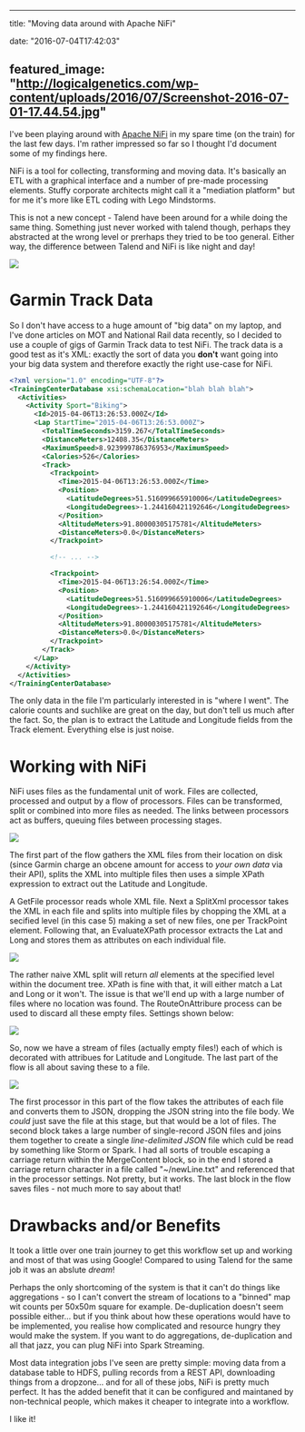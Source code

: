 
---
title: "Moving data around with Apache NiFi"

date: "2016-07-04T17:42:03"

featured_image: "http://logicalgenetics.com/wp-content/uploads/2016/07/Screenshot-2016-07-01-17.44.54.jpg"
---


I've been playing around with <a href="https://nifi.apache.org/">Apache NiFi</a> in my spare time (on the train) for the last few days. I'm rather impressed so far so I thought I'd document some of my findings here.

NiFi is a tool for collecting, transforming and moving data. It's basically an ETL with a graphical interface and a number of pre-made processing elements. Stuffy corporate architects might call it a "mediation platform" but for me it's more like ETL coding with Lego Mindstorms.

This is not a new concept - Talend have been around for a while doing the same thing. Something just never worked with talend though, perhaps they abstracted at the wrong level or prerhaps they tried to be too general. Either way, the difference between Talend and NiFi is like night and day!

<a href="http://logicalgenetics.com/moving-data-around-with-apache-nifi/screenshot-2016-07-01-17-44-54/"><img src="http://logicalgenetics.com/wp-content/uploads/2016/07/Screenshot-2016-07-01-17.44.54.jpg"/></a>

# Garmin Track Data
So I don't have access to a huge amount of "big data" on my laptop, and I've done articles on MOT and National Rail data recently, so I decided to use a couple of gigs of Garmin Track data to test NiFi. The track data is a good test as it's XML: exactly the sort of data you **don't** want going into your big data system and therefore exactly the right use-case for NiFi.
```xml
<?xml version="1.0" encoding="UTF-8"?>
<TrainingCenterDatabase xsi:schemaLocation="blah blah blah">
  <Activities>
    <Activity Sport="Biking">
      <Id>2015-04-06T13:26:53.000Z</Id>
      <Lap StartTime="2015-04-06T13:26:53.000Z">
        <TotalTimeSeconds>3159.267</TotalTimeSeconds>
        <DistanceMeters>12408.35</DistanceMeters>
        <MaximumSpeed>8.923999786376953</MaximumSpeed>
        <Calories>526</Calories>
        <Track>
          <Trackpoint>
            <Time>2015-04-06T13:26:53.000Z</Time>
            <Position>
              <LatitudeDegrees>51.516099665910006</LatitudeDegrees>
              <LongitudeDegrees>-1.244160421192646</LongitudeDegrees>
            </Position>
            <AltitudeMeters>91.80000305175781</AltitudeMeters>
            <DistanceMeters>0.0</DistanceMeters>
          </Trackpoint>

          <!-- ... -->

          <Trackpoint>
            <Time>2015-04-06T13:26:54.000Z</Time>
            <Position>
              <LatitudeDegrees>51.516099665910006</LatitudeDegrees>
              <LongitudeDegrees>-1.244160421192646</LongitudeDegrees>
            </Position>
            <AltitudeMeters>91.80000305175781</AltitudeMeters>
            <DistanceMeters>0.0</DistanceMeters>
          </Trackpoint>
        </Track>
      </Lap>
    </Activity>
  </Activities>
</TrainingCenterDatabase>
```
The only data in the file I'm particularly interested in is "where I went". The calorie counts and suchlike are great on the day, but don't tell us much after the fact. So, the plan is to extract the Latitude and Longitude fields from the Track element. Everything else is just noise.

# Working with NiFi

NiFi uses files as the fundamental unit of work. Files are collected, processed and output by a flow of processors. Files can be transformed, split or combined into more files as needed. The links between processors act as buffers, queuing files between processing stages.

<a href="http://logicalgenetics.com/moving-data-around-with-apache-nifi/screenshot-2016-07-04-07-40-18/"><img src="http://logicalgenetics.com/wp-content/uploads/2016/07/Screenshot-2016-07-04-07.40.18.jpg"/></a>

The first part of the flow gathers the XML files from their location on disk (since Garmin charge an obcene amount for access to *your own data* via their API), splits the XML into multiple files then uses a simple XPath expression to extract out the Latitude and Longitude.

A GetFile processor reads whole XML file. Next a SplitXml processor takes the XML in each file and splits into multiple files by chopping the XML at a secified level (in this case 5) making a set of new files, one per TrackPoint element. Following that, an EvaluateXPath processor extracts the Lat and Long and stores them as attributes on each individual file.

<a href="http://logicalgenetics.com/moving-data-around-with-apache-nifi/screenshot-2016-07-04-07-47-49/"><img src="http://logicalgenetics.com/wp-content/uploads/2016/07/Screenshot-2016-07-04-07.47.49.jpg"/></a>

The rather naive XML split will return *all* elements at the specified level within the document tree. XPath is fine with that, it will either match a Lat and Long or it won't. The issue is that we'll end up with a large number of files where no location was found. The RouteOnAttribure process can be used to discard all these empty files. Settings shown below:

<a href="http://logicalgenetics.com/moving-data-around-with-apache-nifi/screenshot-2016-07-04-18-28-52/"><img src="http://logicalgenetics.com/wp-content/uploads/2016/07/Screenshot-2016-07-04-18.28.52.png"/></a>

So, now we have a stream of files (actually empty files!) each of which is decorated with attribues for Latitude and Longitude. The last part of the flow is all about saving these to a file.

<a href="http://logicalgenetics.com/moving-data-around-with-apache-nifi/screenshot-2016-07-04-18-31-06/"><img src="http://logicalgenetics.com/wp-content/uploads/2016/07/Screenshot-2016-07-04-18.31.06.jpg"/></a>

The first processor in this part of the flow takes the attributes of each file and converts them to JSON, dropping the JSON string into the file body. We *could* just save the file at this stage, but that would be a lot of files. The second block takes a large number of single-record JSON files and joins them together to create a single *line-delimited JSON* file which culd be read by something like Storm or Spark. I had all sorts of trouble escaping a carriage return within the MergeContent block, so in the end I stored a carriage return character in a file called "~/newLine.txt" and referenced that in the processor settings. Not pretty, but it works. The last block in the flow saves files - not much more to say about that!

# Drawbacks and/or Benefits

It took a little over one train journey to get this workflow set up and working and most of that was using Google! Compared to using Talend for the same job it was an abslute *dream*! 

Perhaps the only shortcoming of the system is that it can't do things like aggregations - so I can't convert the stream of locations to a "binned" map wit counts per 50x50m square for example. De-duplication doesn't seem possible either... but if you think about how these operations would have to be implemented, you realise how complicated and resource hungry they would make the system.  If you want to do aggregations, de-duplication and all that jazz, you can plug NiFi into Spark Streaming.

Most data integration jobs I've seen are pretty simple: moving data from a database table to HDFS, pulling records from a REST API, downloading things from a dropzone... and for all of these jobs, NiFi is pretty much perfect. It has the added benefit that it can be configured and maintaned by non-technical people, which makes it cheaper to integrate into a workflow.

I like it!